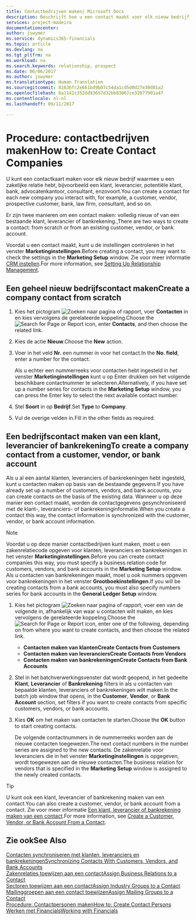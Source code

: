 ```yaml
---
title: Contactbedrijven maken| Microsoft Docs
description: Beschrijft hoe u een contact maakt voor elk nieuw bedrijf of potentieel bedrijf waarmee u contact onderhoudt of een relatie hebt.
services: project-madeira
documentationcenter: 
author: jswymer
ms.service: dynamics365-financials
ms.topic: article
ms.devlang: na
ms.tgt_pltfrm: na
ms.workload: na
ms.search.keywords: relationship, prospect
ms.date: 06/06/2017
ms.author: jswymer
ms.translationtype: Human Translation
ms.sourcegitcommit: 81636fc2e661bd9b07c54da1cd5d0d27e30d01a2
ms.openlocfilehash: 6a1141c352dd93657d32bb83067ce32077901a47
ms.contentlocale: nl-nl
ms.lasthandoff: 09/11/2017

---
```

# <a name="how-to-create-contact-companies"></a><span data-ttu-id="852dd-103">Procedure: contactbedrijven maken</span><span class="sxs-lookup"><span data-stu-id="852dd-103">How to: Create Contact Companies</span></span>
<span data-ttu-id="852dd-104">U kunt een contactkaart maken voor elk nieuw bedrijf waarmee u een zakelijke relatie hebt, bijvoorbeeld een klant, leverancier, potentiële klant, bank, advocatenkantoor, consultant, enzovoort.</span><span class="sxs-lookup"><span data-stu-id="852dd-104">You can create a contact for each new company you interact with, for example, a customer, vendor, prospective customer, bank, law firm, consultant, and so on.</span></span>

<span data-ttu-id="852dd-105">Er zijn twee manieren om een contact maken: volledig nieuw of van een bestaande klant, leverancier of bankrekening.,</span><span class="sxs-lookup"><span data-stu-id="852dd-105">There are two ways to create a contact: from scratch or from an existing customer, vendor, or bank account.</span></span>

<span data-ttu-id="852dd-106">Voordat u een contact maakt, kunt u de instellingen controleren in het venster **Marketinginstellingen**.</span><span class="sxs-lookup"><span data-stu-id="852dd-106">Before creating a contact, you may want to check the settings in the **Marketing Setup** window.</span></span> <span data-ttu-id="852dd-107">Zie voor meer informatie [CRM instellen](marketing-setup-marketing.md).</span><span class="sxs-lookup"><span data-stu-id="852dd-107">For more information, see [Setting Up Relationship Management](marketing-setup-marketing.md).</span></span>

## <a name="create-a-company-contact-from-scratch"></a><span data-ttu-id="852dd-108">Een geheel nieuw bedrijfscontact maken</span><span class="sxs-lookup"><span data-stu-id="852dd-108">Create a company contact from scratch</span></span>
1. <span data-ttu-id="852dd-109">Kies het pictogram ![Zoeken naar pagina of rapport](media/ui-search/search_small.png "pictogram Zoeken naar pagina of rapport"), voer **Contacten** in en kies vervolgens de gerelateerde koppeling.</span><span class="sxs-lookup"><span data-stu-id="852dd-109">Choose the ![Search for Page or Report](media/ui-search/search_small.png "Search for Page or Report icon") icon, enter **Contacts**, and then choose the related link.</span></span>
2. <span data-ttu-id="852dd-110">Kies de actie **Nieuw**.</span><span class="sxs-lookup"><span data-stu-id="852dd-110">Choose the **New** action.</span></span>
3. <span data-ttu-id="852dd-111">Voer in het veld **Nr.** een nummer in voor het contact.</span><span class="sxs-lookup"><span data-stu-id="852dd-111">In the **No. field**, enter a number for the contact.</span></span>

    <span data-ttu-id="852dd-112">Als u echter een nummerreeks voor contacten hebt ingesteld in het venster **Marketinginstellingen** kunt u op Enter drukken om het volgende beschikbare contactnummer te selecteren.</span><span class="sxs-lookup"><span data-stu-id="852dd-112">Alternatively, if you have set up a number series for contacts in the **Marketing Setup** window, you can press the Enter key to select the next available contact number.</span></span>  
4. <span data-ttu-id="852dd-113">Stel **Soort** in op **Bedrijf**.</span><span class="sxs-lookup"><span data-stu-id="852dd-113">Set **Type** to **Company**.</span></span>
5. <span data-ttu-id="852dd-114">Vul de overige velden in.</span><span class="sxs-lookup"><span data-stu-id="852dd-114">Fill in the other fields as required.</span></span>

## <a name="to-create-a-company-contact-from-a-customer-vendor-or-bank-account"></a><span data-ttu-id="852dd-115">Een bedrijfscontact maken van een klant, leverancier of bankrekening</span><span class="sxs-lookup"><span data-stu-id="852dd-115">To create a company contact from a customer, vendor, or bank account</span></span>
<span data-ttu-id="852dd-116">Als u al een aantal klanten, leveranciers of bankrekeningen hebt ingesteld, kunt u contacten maken op basis van de bestaande gegevens.</span><span class="sxs-lookup"><span data-stu-id="852dd-116">If you have already set up a number of customers, vendors, and bank accounts, you can create contacts on the basis of the existing data.</span></span> <span data-ttu-id="852dd-117">Wanneer u op deze manier een contact maakt, worden de contactgegevens gesynchroniseerd met de klant-, leveranciers- of bankrekeninginformatie.</span><span class="sxs-lookup"><span data-stu-id="852dd-117">When you create a contact this way, the contact information is synchronized with the customer, vendor, or bank account information.</span></span>

> [!NOTE]  
>   <span data-ttu-id="852dd-118">Voordat u op deze manier contactbedrijven kunt maken, moet u een zakenrelatiecode opgeven voor klanten, leveranciers en bankrekeningen in het venster **Marketinginstellingen**.</span><span class="sxs-lookup"><span data-stu-id="852dd-118">Before you can create contact companies this way, you must specify a business relation code for customers, vendors, and bank accounts in the **Marketing Setup** window.</span></span> <span data-ttu-id="852dd-119">Als u contacten van bankrekeningen maakt, moet u ook nummers opgeven voor bankrekeningen in het venster **Grootboekinstellingen**.</span><span class="sxs-lookup"><span data-stu-id="852dd-119">If you will be creating contacts from a bank accounts, you must also specify numbers series for bank accounts in the **General Ledger Setup** window.</span></span>

1. <span data-ttu-id="852dd-120">Kies het pictogram ![Zoeken naar pagina of rapport](media/ui-search/search_small.png "pictogram Zoeken naar pagina of rapport"), voer een van de volgende in, afhankelijk van waar u contacten wilt maken, en kies vervolgens de gerelateerde koppeling.</span><span class="sxs-lookup"><span data-stu-id="852dd-120">Choose the ![Search for Page or Report](media/ui-search/search_small.png "Search for Page or Report icon") icon, enter one of the following, depending on from where you want to create contacts, and then choose the related link.</span></span>
   * <span data-ttu-id="852dd-121">**Contacten maken van klanten**</span><span class="sxs-lookup"><span data-stu-id="852dd-121">**Create Contacts from Customers**</span></span>
   * <span data-ttu-id="852dd-122">**Contacten maken van leveranciers**</span><span class="sxs-lookup"><span data-stu-id="852dd-122">**Create Contacts from Vendors**</span></span>
   * <span data-ttu-id="852dd-123">**Contacten maken van bankrekeningen**</span><span class="sxs-lookup"><span data-stu-id="852dd-123">**Create Contacts from Bank Accounts**</span></span>
2. <span data-ttu-id="852dd-124">Stel in het batchverwerkingsvenster dat wordt geopend, in het gedeelte **Klant**, **Leverancier** of **Bankrekening** filters in als u contacten van bepaalde klanten, leveranciers of bankrekeningen wilt maken.</span><span class="sxs-lookup"><span data-stu-id="852dd-124">In the batch job window that opens, in the **Customer**, **Vendor**, or **Bank Account** section, set filters if you want to create contacts from specific customers, vendors, or bank accounts.</span></span>
3. <span data-ttu-id="852dd-125">Kies **OK** om het maken van contacten te starten.</span><span class="sxs-lookup"><span data-stu-id="852dd-125">Choose the **OK** button to start creating contacts.</span></span>

    <span data-ttu-id="852dd-126">De volgende contactnummers in de nummerreeks worden aan de nieuwe contacten toegewezen.</span><span class="sxs-lookup"><span data-stu-id="852dd-126">The next contact numbers in the number series are assigned to the new contacts.</span></span> <span data-ttu-id="852dd-127">De zakenrelatie voor leveranciers die in het venster **Marketinginstellingen** is opgegeven, wordt toegewezen aan de nieuwe contacten.</span><span class="sxs-lookup"><span data-stu-id="852dd-127">The business relation for vendors that is specified in the **Marketing Setup** window is assigned to the newly created contacts.</span></span>

> [!TIP]  
>   <span data-ttu-id="852dd-128">U kunt ook een klant, leverancier of bankrekening maken van een contact.</span><span class="sxs-lookup"><span data-stu-id="852dd-128">You can also create a customer, vendor, or bank account from a contact.</span></span> <span data-ttu-id="852dd-129">Zie voor meer informatie [Een klant, leverancier of bankrekening maken van een contact](marketing-how-create-contacts-new-customers-vendors-bank-accounts.md).</span><span class="sxs-lookup"><span data-stu-id="852dd-129">For more information, see [Create a Customer, Vendor, or Bank Account From a Contact](marketing-how-create-contacts-new-customers-vendors-bank-accounts.md).</span></span>

## <a name="see-also"></a><span data-ttu-id="852dd-130">Zie ook</span><span class="sxs-lookup"><span data-stu-id="852dd-130">See Also</span></span>
[<span data-ttu-id="852dd-131">Contacten synchroniseren met klanten, leveranciers en bankrekeningen</span><span class="sxs-lookup"><span data-stu-id="852dd-131">Synchronizing Contacts With Customers, Vendors, and Bank Accounts</span></span>](marketing-synchronize-contacts-customers-vendors-bank-accounts.md)  
[<span data-ttu-id="852dd-132">Zakenrelaties toewijzen aan een contact</span><span class="sxs-lookup"><span data-stu-id="852dd-132">Assign Business Relations to a Contact</span></span>](marketing-business-relations.md#AssignBusRelContact)  
[<span data-ttu-id="852dd-133">Sectoren toewijzen aan een contact</span><span class="sxs-lookup"><span data-stu-id="852dd-133">Assign Industry Groups to a Contact</span></span>](marketing-industry-groups.md#AssignIndustryGroupContact)  
[<span data-ttu-id="852dd-134">Mailinggroepen aan een contact toewijzen</span><span class="sxs-lookup"><span data-stu-id="852dd-134">Assign Mailing Groups to a Contact</span></span>](marketing-mailing-groups.md#AssignMailGroupContact)  
[<span data-ttu-id="852dd-135">Procedure: Contactpersonen maken</span><span class="sxs-lookup"><span data-stu-id="852dd-135">How to: Create Contact Persons</span></span>](marketing-create-contact-persons.md)  
[<span data-ttu-id="852dd-136">Werken met Financials</span><span class="sxs-lookup"><span data-stu-id="852dd-136">Working with Financials</span></span>](ui-work-product.md)

